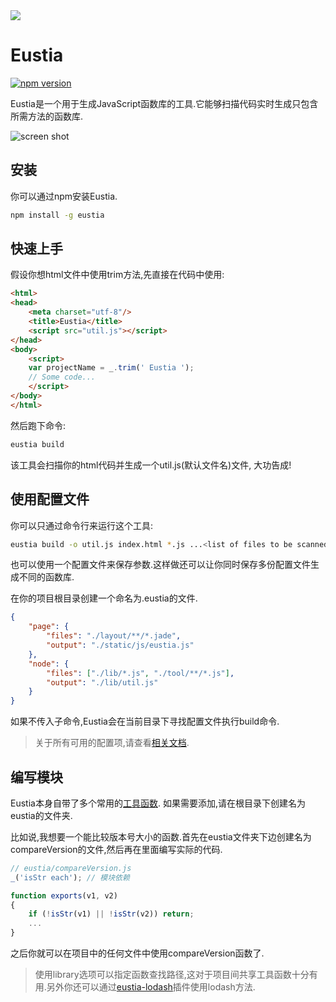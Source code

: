<a href="http://liriliri.github.io/eustia/" target="_blank">
    <img src="http://7xn2zy.com1.z0.glb.clouddn.com/github_eustia.jpg">
</a>

# Eustia

[![npm version](https://badge.fury.io/js/eustia.svg)](https://badge.fury.io/js/eustia)

Eustia是一个用于生成JavaScript函数库的工具.它能够扫描代码实时生成只包含所需方法的函数库.

![screen shot](http://7xn2zy.com1.z0.glb.clouddn.com/eustia_screenshot.gif)

## 安装

你可以通过npm安装Eustia.

```bash
npm install -g eustia
```

## 快速上手

假设你想html文件中使用trim方法,先直接在代码中使用:

```html
<html>
<head>
    <meta charset="utf-8"/>
    <title>Eustia</title>
    <script src="util.js"></script>
</head>
<body>
    <script>
    var projectName = _.trim(' Eustia ');
    // Some code...
    </script>
</body>
</html>
```

然后跑下命令:

```bash
eustia build
```

该工具会扫描你的html代码并生成一个util.js(默认文件名)文件, 大功告成!

## 使用配置文件

你可以只通过命令行来运行这个工具:

```bash
eustia build -o util.js index.html *.js ...<list of files to be scanned>
```

也可以使用一个配置文件来保存参数.这样做还可以让你同时保存多份配置文件生成不同的函数库.

在你的项目根目录创建一个命名为.eustia的文件.

```json
{
    "page": {
        "files": "./layout/**/*.jade",
        "output": "./static/js/eustia.js"
    },
    "node": {
        "files": ["./lib/*.js", "./tool/**/*.js"],
        "output": "./lib/util.js"
    }
}
```

如果不传入子命令,Eustia会在当前目录下寻找配置文件执行build命令.

> 关于所有可用的配置项,请查看[相关文档](http://liriliri.github.io/eustia/docs.html#commands).

## 编写模块

Eustia本身自带了多个常用的[工具函数](http://liriliri.github.io/eustia/module.html). 如果需要添加,请在根目录下创建名为eustia的文件夹.

比如说,我想要一个能比较版本号大小的函数.首先在eustia文件夹下边创建名为compareVersion的文件,然后再在里面编写实际的代码.

```javascript
// eustia/compareVersion.js
_('isStr each'); // 模块依赖

function exports(v1, v2)
{
    if (!isStr(v1) || !isStr(v2)) return;
    ...
}
```

之后你就可以在项目中的任何文件中使用compareVersion函数了.

> 使用library选项可以指定函数查找路径,这对于项目间共享工具函数十分有用.另外你还可以通过[eustia-lodash](https://github.com/liriliri/eustia-lodash)插件使用lodash方法.

